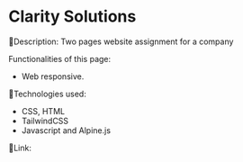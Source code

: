 # Clarity Solutions

:page_facing_up:Description:
Two pages website assignment for a company

Functionalities of this page:

- Web responsive.

:wrench:Technologies used:

- CSS, HTML
- TailwindCSS
- Javascript and Alpine.js

:link:Link:
